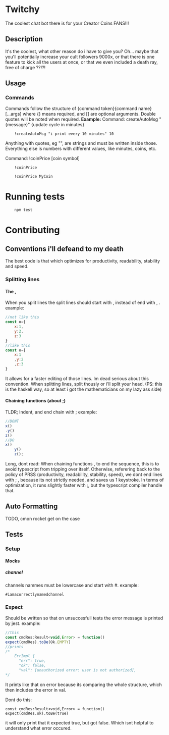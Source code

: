 # Twitchy
The coolest chat bot there is for your Creator Coins FANS!!!
## Description
It's the coolest, what other reason do i have to give you?
Oh... maybe that you'll potentially increase your cult followers
9000x, or that there is one feature to kick all the users at once,
or that we even included a death ray, free of charge ??!?!

## Usage
### Commands
Commands follow the structure of {command token}{command name} [...args]
where {} means required, and [] are optional arguments.
Double quotes will be noted when required.
**Example:**
Command: createAutoMsg "{message}" {update cycle in minutes}
```
    !createAutoMsg "i print every 10 minutes" 10
```
Anything with quotes, eg "", are strings and must be written inside those. Everything
else is numbers with different values, like minutes, coins, etc.

Command: !coinPrice [coin symbol]
```
    !coinPrice
```
```
    !coinPrice MyCoin 
```

# Running tests
```sh
    npm test
```

# Contributing
## Conventions i'll defeand to my death
The best code is that which optimizes for productivity, readability,
stability and speed.

### Splitting lines
#### The ,
When you split lines the split lines should start with , instead
of end with , .
example:
```Javascript
//not like this
const o={
	x:1,
	y:2,
	z:3
}
//like this
const o={
	x:1
	,y:2
	,z:3
}
```
It allows for a faster editing of those lines.
Im dead serious about this convention. When splitting lines, split thously or i'll split your head.
(PS: this is the haskell way, so at least i got the mathematicians on my lazy ass side)
#### Chaining functions (about ;)
TLDR; Indent, and end chain with ;
example:
```Javascript
//DONT
x()
.y()
z()
//DO
x()
	y()
	z();
```

Long, dont read:
When chaining functions , to end the sequence, this is to avoid
typescript from tripping over itself. Otherwise, referering back to
the policy of PRSS (productivity, readability, stability, speed), we
dont end lines with ; , because its not strictly needed, and saves us
1 keystroke. In terms of optimization, it runs slightly faster with ;,
but the typescript compiler handle that.

## Auto Formatting
TODO, cmon rocket get on the case

## Tests
### Setup

#### Mocks
##### channel
channels nammes must be lowercase and start with #.
example:
```
#iamacorrectlynamedchannel
```
### Expect
Should be written so that on unsuccesfull tests the error
message is printed by jest.
example:
```Javascript
//this
const cmdRes:Result<void,Error> = function()
expect(cmdRes).toBe(Ok.EMPTY)
//prints
/*
	ErrImpl {
	  "err": true,
	  "ok": false,
	  "val": [unauthorized error: user is not authorized],
*/
```
It prints like that on error because its comparing the whole structure,
which then includes the error in val.

Dont do this:
```
const cmdRes:Result<void,Error> = function()
expect(cmdRes.ok).toBe(true)
```
it will only print that it expected true, but got false. Which
isnt helpful to understand what error occured.
